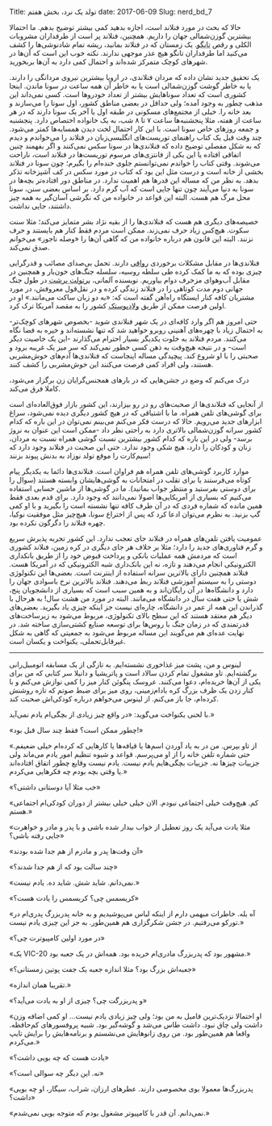 Title: تولد یک نرد، بخش هفتم
date: 2017-06-09
Slug: nerd_bd_7



حالا که بحث در مورد فنلاند است، اجازه بدهید کمی بیشتر توضیح بدهم. ما احتمالا بیشترین گوزن‌شمالی جهان را داریم. همچنین، فنلاند پر است از طرفداران مشروبات الکلی و رقص <abbr title="tango">تانگو</abbr >. یک زمستان که در فنلاند بمانید، ریشه تمام شادنوشی‌ها را کشف می‌کنید اما طرفداران تانگو هیچ عذر موجهی ندارند. نکته خوب این است که آن‌ها در شهرهای کوچک متمرکز شده‌اند و احتمال کمی دارد به آن‌ها بربخورید.

یک تحقیق جدید نشان داده که مردان فنلاندی، در اروپا بیشترین نیروی مردانگی را دارند. یا به خاطر گوشت گوزن‌شمالی است یا به خاطر آن همه ساعت در سونا ماندن. اینجا کشوری است که تعداد سوناهایش بیشتر از تعداد خودروها است. کسی نمی‌داند این مذهب چطور به وجود آمده؛ ولی حداقل در بعضی مناطق کشور، اول سونا را می‌سازند و بعد خانه را. خیلی از مجتمع‌های مسکونی در طبقه اول یا آخر یک سونا دارند که در هر ساعت از هفته، مثلا پنجشنبه‌ها ساعت ۷ تا ۸ شب، به یک خانواده اختصاص دارد. پنجشنبه و جمعه روزهای خاص سونا است. با این کار احتمال لخت دیدن همسایه‌ها کمتر می‌شود. چند وقت قبل یک کتاب راهنمای توریست‌های انگلیسی‌زبان در فنلاند را می‌خواندم و دیدم که به شکل مفصلی توضیح داده که فنلاندی‌ها در سونا سکس نمی‌کنند و اگر بفهمند چنین اتفاقی افتاده یا این یکی از فانتزی‌های مرسوم توریست‌ها در فنلاند است، ناراحت می‌شوند. وقتی کتاب را خواندم نمی‌توانستم جلوی خنده‌ام را بگیرم؛ چون سونا در فنلاند بخشی از خانه است و درست مثل این بود که کتاب در مورد سکس در کف آشپزخانه تذکر بدهد. به نظر من که مساله این قدرها هم اهمیت ندارد. در مناطق دور افتاده‌تر بچه‌ها در سونا به دنیا می‌آیند چون تنها جایی است که آب گرم دارد. بر اساس بعضی سنن، سونا محل مرگ هم هست. البته این قواعد در خانواده من که نگرشی آسان‌گیر به همه چیز داشتند، جایی نداشت.

خصیصه‌های دیگری هم هست که فنلاندی‌ها را از بقیه نژاد بشر متمایز می‌کند؛ مثلا سنت سکوت. هیچ‌کس زیاد حرف نمی‌زند. ممکن است مردم فقط کنار هم بایستند و حرف نزنند. البته این قانون هم درباره خانواده من که گاهی آن‌ها را «وصله ناجور» می‌خوانم صدق نمی‌کند.

فنلاندی‌ها در مقابل مشکلات برخوردی <abbr title=" یکی از مکاتب دوران یونانی‌گری که موسس آن زنو بود. رواقی گری به مفاهیمی چون اخلاق، برابری، جهان‌وطنی و قانون طبیعی تاکید دارد.">رواقی</abbr > دارند. تحمل بی‌صدای مصائب و قدرگرایی چیزی بوده که به ما کمک کرده طی سلطه روسیه، سلسله جنگ‌های خون‌بار و همچنین در مقابل آب‌وهوای مزخرف دوام بیاوریم. نویسنده آلمانی، <abbr title=" Bertolt Brecht">برتولت برشت</abbr > در طول جنگ جهانی دوم مدت کوتاهی را در فنلاند زندگی کرده و در نقل‌قول معروفش، در مورد مشتریان کافه کنار ایستگاه راه‌آهن گفته است که: «به دو زبان ساکت می‌مانند.» او در اولین فرصت ممکن از طریق <abbr title=" Vlodivostock">ولادیوستک</abbr > کشور را به مقصد آمریکا ترک کرد.

حتی امروز هم اگر وارد کافه‌ای در یک شهر فنلاندی شوید -بخصوص شهرهای کوچک‌تر- به احتمال زیاد با چهره‌های آهنینی روبرو خواهید شد که تنها نشسته‌اند و خیره به فضا نگاه می‌کنند. مردم فنلاند به خلوت یکدیگر بسیار احترام می‌گذارند -این یک خاصیت دیگر است- و در نتیجه هیچ‌وقت به ذهن کسی خطور نمی‌کند که سر میز یک غریبه برود و صحبتی را با او شروع کند. پیچیدگی مساله اینجاست که فنلاندی‌ها آدم‌های خوش‌مشربی هستند، ولی افراد کمی فرصت می‌کنند این خوش‌مشربی را کشف کنند.

درک می‌کنم که وضع در جشن‌هایی که در بارهای همجنس‌گرایان زن برگزار می‌شود، کاملا فرق می‌کند.

از آنجایی که فنلاندی‌ها از صحبت‌های رو در رو بیزارند، این کشور بازار فوق‌العاده‌ای است برای گوشی‌های تلفن همراه. ما با اشتیاقی که در هیچ کشور دیگری دیده نمی‌شود، سراغ ابزارهای جدید می‌رویم. حالا که درست فکر می‌کنم می‌بینم نمی‌توان در این باره که کدام کشور سرانه گوزن‌شمالی بالاتری دارد به راحتی نظر داد -ممکن است این عنوان به نروژ برسد- ولی در این باره که کدام کشور بیشترین نسبت گوشی همراه نسبت به مردان، زنان و کودکان را دارد، هیچ شکی وجود ندارد. حتی این صحبت در فنلاند وجود دارد که سیم‌کارت را موقع تولد نوزاد به بدنش پیوند بزنند!

موارد کاربرد گوشی‌های تلفن همراه هم فراوان است. فنلاندی‌ها دائما به یکدیگر پیام کوتاه می‌فرستند یا برای تقلب در امتحانات به گوشی‌هایشان وابسته هستند (سوال را برای دوستی بفرستید و منتظر جواب بمانید). ما در گوشی‌ها از ماشین حسابی استفاده می‌کنیم که بسیاری از آمریکایی‌ها اصولا نمی‌دانند که وجود دارد. برای قدم بعدی فقط همین مانده که شماره فردی که در آن طرف کافه تنها نشسته‌ است را بگیرید و با او کمی گپ بزنید. به نظرم می‌توان ادعا کرد که پس از اختراع سونا، هیچ‌چیز مثل موفقیت نوکیا، چهره فنلاند را دگرگون نکرده بود.

عمومیت یافتن تلفن‌های همراه در فنلاند جای تعجب ندارد. این کشور تجربه پذیرش سریع و گرم فناوری‌های جدید را دارد؛ مثلا بر خلاف هر جای دیگری در کره زمین، فنلاند کشوری است که مردمش همه عملیات بانکی و پرداخت قبوض خود را از طریق بانکداری الکترونیکی انجام می‌دهند و تازه، نه این بانک‌داری شبه الکترونیکی که در آمریکا هست. فنلاند همچنین دارای بالاترین سرانه استفاده از اینترنت است. بعضی‌ها این تکنولوژی دوستی را به سیستم آموزشی فنلاند ربط می‌دهند. فنلاند بالاترین نرخ باسوادی جهان را دارد و دانشگاه‌ها در آن رایگان‌اند و به همین سبب است که بسیاری از دانشجویان پنج، شش یا حتی هفت سال در دانشگاه می‌مانند. البته در مورد من هشت سال! به هرحال با گذراندن این همه از عمر در دانشگاه، چاره‌ای نیست جز اینکه چیزی یاد بگیرید. بعضی‌های دیگر هم معتقد هستند که این سطح بالای تکنولوژی، مربوط می‌شود به زیرساخت‌های قدرتمندی که در زمان جنگ با روس‌ها برای توسعه صنایع کشتی‌سازی ساخته شد. در نهایت عده‌ای هم می‌گویند این مساله مربوط می‌شود به جمعیتی که گاهی به شکل غیرقابل‌تحملی، یکنواخت و یکسان است.

***

<div class="journal">

لینوس و من، پشت میز غذاخوری نشسته‌ایم. به تازگی از یک مسابقه اتومبیل‌رانی برگشته‌ایم. تاو مشغول تمام کردن سالاد است و پاتریشیا و دانیلا سر کتابی که من برای یکی از آن‌ها خریده‌ام، دعوا می‌کنند. عروسک پنگوئن کنار میز را کمی نوازش می‌کنم و با کنار زدن یک ظرف بزرگ کره بادام‌زمینی، روی میز برای ضبط صوتم که تازه روشنش کرده‌ام، جا باز می‌کنم. از لینوس می‌خواهم درباره کودکی‌اش صحبت کند.

با لحنی یکنواخت می‌گوید: «در واقع چیز زیادی از بچگی‌ام یادم نمی‌آید.»

«چطور ممکن است؟ فقط چند سال قبل بود!»

«از تاو بپرس. من در به یاد آوردن اسم‌ها یا قیافه‌ها یا کارهایی که کرده‌ام خیلی ضعیفم. حتی شماره تلفن خانه را از او می‌پرسم. قواعد و شیوه تنظیم امور یادم می‌ماند ولی جزییات چیزها نه. جزییات بچگی‌هایم یادم نیست. یادم نیست وقایع چطور اتفاق افتاده‌اند یا وقتی بچه بودم چه فکرهایی می‌کردم.»

«خب مثلا آیا دوستانی داشتی؟»

«کم. هیچ‌وقت خیلی اجتماعی نبودم. الان خیلی خیلی بیشتر از دوران کودکی‌ام اجتماعی هستم.»

«مثلا یادت می‌آید یک روز تعطیل از خواب بیدار شده باشی و با پدر و مادر و خواهرت جایی رفته باشی؟»

«آن وقت‌ها پدر و مادرم از هم جدا شده بودند»

«چند سالت بود که از هم جدا شدند؟»

«نمی‌دانم. شاید شش. شاید ده. یادم نیست.»

«کریسمس چی؟ کریسمس را یادت هست؟»

«آه بله. خاطرات مبهمی دارم از اینکه لباس می‌پوشیدیم و به خانه پدربزرگ پدری‌ام در تورکو می‌رفتیم. در جشن شکرگزاری هم همین‌طور. به جز این چیزی یادم نیست.»

«در مورد اولین کامپیوترت چی؟»

«یک VIC-20 مشهور بود که پدربزرگ مادری‌ام خریده بود. همه‌اش در یک جعبه بود.»

«جعبه‌اش بزرگ بود؟ مثلا اندازه جعبه یک جفت پوتین زمستانی؟»

«تقریبا همان اندازه.»

«و پدربزرگت چی؟ چیزی از او به یادت می‌آید؟»

«او احتمالا نزدیک‌ترین فامیل به من بود؛ ولی چیز زیادی یادم نیست... او کمی اضافه وزن داشت ولی چاق نبود. داشت طاس می‌شد و گوشه‌گیر بود. شبیه پروفسورهای کم‌حافظه. واقعا هم همین‌طور بود. من روی زانوهایش می‌نشستم و برنامه‌هایش را برایش تایپ می‌کردم.»

«یادت هست که چه بویی داشت؟»

«نه. این دیگر چه سوالی است؟»

«پدربزرگ‌ها معمولا بوی مخصوصی دارند. عطرهای ارزان، شراب، سیگار، او چه بویی داشت؟»

«نمی‌دانم. آن قدر با کامپیوتر مشغول بودم که متوجه بویی نمی‌شدم.»


</div >
